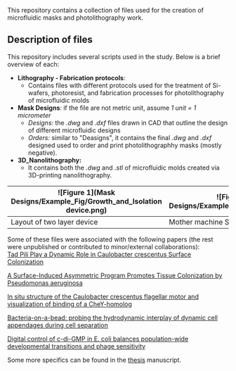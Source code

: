 This repository contains a collection of files used for the creation of microfluidic masks and photolithography work.

## Description of files
This repository includes several scripts used in the study. Below is a brief overview of each:
- **Lithography - Fabrication protocols**:
	- Contains files with different protocols used for the treatment of Si-wafers, photoresist, and fabrication processes for photolithography of microfluidic molds
- **Mask Designs**: if the file are not metric unit, assume *1 unit = 1 micrometer*
	- *Designs:* the *.dwg* and *.dxf* files drawn in CAD that outline the design of different microfluidic designs 
	- *Orders:* similar to "Deasigns", it contains the final *.dwg* and *.dxf* designed used to order and print photolithographhy masks (mostly negative).
- **3D_Nanolithography:**
	- It contains both the *.dwg* and *.stl* of microfluidic molds created via 3D-printing nanolithography.


| ![Figure 1](Mask Designs/Example_Fig/Growth_and_Isolation device.png) | ![Figure 2](Mask Designs/Example_Fig/Mother_machine.png) |
|----------------------------------------------------------|---------------------------------------------|
| Layout of two layer device                               | Mother machine Si-Photoresist mold           |

	
Some of these files were associated with the following papers (the rest were unpublished or contributed to minor/external collaborations):  
[Tad Pili Play a Dynamic Role in Caulobacter crescentus Surface Colonization](https://doi.org/10.1128/mbio.01237-19)

[A Surface-Induced Asymmetric Program Promotes Tissue Colonization by Pseudomonas aeruginosa](https://doi.org/10.1016/j.chom.2018.11.008)

[In situ structure of the Caulobacter crescentus flagellar motor and visualization of binding of a CheY-homolog]( https://doi.org/10.1111/mmi.14525)

[Bacteria-on-a-bead: probing the hydrodynamic interplay of dynamic cell appendages during cell separation](https://doi.org/10.1038/s42003-022-04026-z)

[Digital control of c-di-GMP in E. coli balances population-wide developmental transitions and phage sensitivity](https://doi.org/10.1101/2021.10.01.462762)

Some more specifics can be found in the [thesis](https://edoc.unibas.ch/65308/1/Thesis_v11_edoc.pdf) manuscript. 
